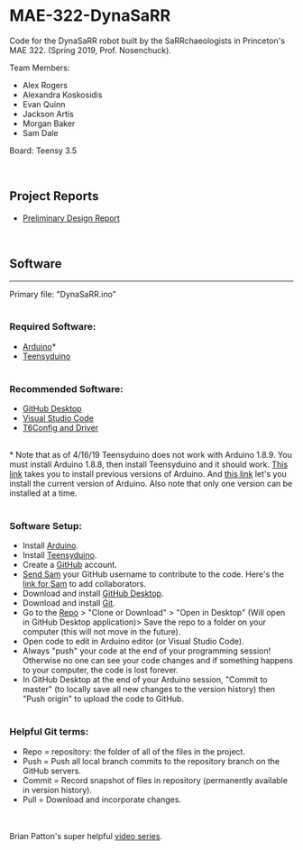 # MAE-322-DynaSaRR
Code for the DynaSaRR robot built by the SaRRchaeologists in Princeton's MAE 322.
(Spring 2019, Prof. Nosenchuck).

Team Members:
 - Alex Rogers
 - Alexandra Koskosidis
 - Evan Quinn
 - Jackson Artis
 - Morgan Baker
 - Sam Dale

Board: Teensy 3.5 

<br/>

## Project Reports
 - [Preliminary Design Report][12]

<br/>

## Software
----

Primary file: "DynaSaRR.ino"
<br/><br/>

### Required Software: 
  - [Arduino][3]\*
  - [Teensyduino][4]
<br/><br/>
### Recommended Software:
  - [GitHub Desktop][7]
  - [Visual Studio Code][2]
  - [T6Config and Driver][1]
<br/><br/>

\* Note that as of 4/16/19 Teensyduino does not work with Arduino 1.8.9. You must install Arduino 1.8.8, then install Teensyduino and it should work. [This link][13] takes you to install previous versions of Arduino. And [this link][3] let's you install the current version of Arduino. Also note that only one version can be installed at a time.
<br/><br/>

### Software Setup:
 - Install [Arduino][3].
 - Install [Teensyduino][4].
 - Create a [GitHub][9] account.
 - [Send Sam][8] your GitHub username to contribute to the code. Here's the [link for Sam][6] to add collaborators.
 - Download and install [GitHub Desktop][7].
 - Download and install [Git][10].
 - Go to the [Repo][11] > "Clone or Download" > "Open in Desktop" (Will open in GitHub Desktop application)> Save the repo to a folder on your computer (this will not move in the future). 
 - Open code to edit in Arduino editor (or Visual Studio Code).
 - Always "push" your code at the end of your programming session! Otherwise no one can see your code changes and if something happens to your computer, the code is lost forever.
 - In GitHub Desktop at the end of your Arduino session, "Commit to master" (to locally save all new changes to the version history) then "Push origin" to upload the code to GitHub.
<br/><br/>
### Helpful Git terms:
 - Repo = repository: the folder of all of the files in the project.
 - Push = Push all local branch commits to the repository branch on the GitHub servers.
 - Commit = Record snapshot of files in repository (permanently available in version history). 
 - Pull = Download and incorporate changes.

<br/><br/>
Brian Patton's super helpful [video series][5].






  [1]:http://www.rcyachts.com/KitInfo/T6Confg/T6Config.htm
  [2]:https://code.visualstudio.com/
  [3]:https://www.arduino.cc/en/Main/Software
  [4]:https://www.pjrc.com/teensy/teensyduino.html
  [5]:https://www.youtube.com/playlist?list=PLYI2Xb6BPCrrMnmvayfU2e3PCve0yNGhx
  [6]:https://github.com/sdale28/MAE-322-DynaSaRR/settings/collaboration
  [7]:https://desktop.github.com/
  [8]:mailto:sdale@princeton.edu
  [9]:https://github.com/
  [10]:https://git-scm.com/
  [11]:https://github.com/sdale28/MAE-322-DynaSaRR
  [12]:PreliminaryDesignReport/MAE_322_DynaSaRR.pdf
  [13]:https://www.arduino.cc/en/Main/OldSoftwareReleases#previous